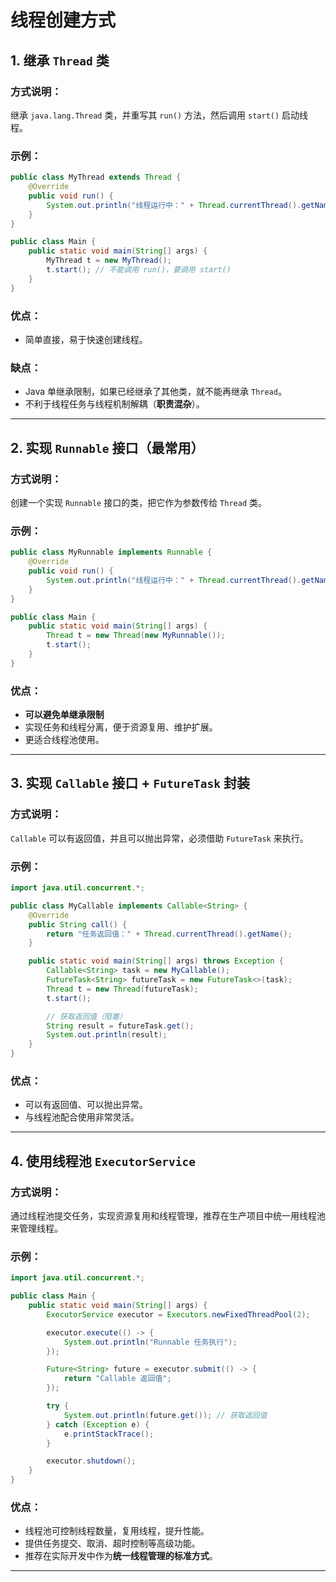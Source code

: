 # 线程创建方式

## 1. 继承 `Thread` 类

### 方式说明：
继承 `java.lang.Thread` 类，并重写其 `run()` 方法，然后调用 `start()` 启动线程。

### 示例：
```java
public class MyThread extends Thread {
    @Override
    public void run() {
        System.out.println("线程运行中：" + Thread.currentThread().getName());
    }
}

public class Main {
    public static void main(String[] args) {
        MyThread t = new MyThread();
        t.start(); // 不能调用 run()，要调用 start()
    }
}
```

### 优点：

- 简单直接，易于快速创建线程。

### 缺点：

- Java 单继承限制，如果已经继承了其他类，就不能再继承 `Thread`。
- 不利于线程任务与线程机制解耦（**职责混杂**）。

---

## 2. 实现 `Runnable` 接口（最常用）

### 方式说明：

创建一个实现 `Runnable` 接口的类，把它作为参数传给 `Thread` 类。

### 示例：
```java
public class MyRunnable implements Runnable {
    @Override
    public void run() {
        System.out.println("线程运行中：" + Thread.currentThread().getName());
    }
}

public class Main {
    public static void main(String[] args) {
        Thread t = new Thread(new MyRunnable());
        t.start();
    }
}
```

### 优点：

- **可以避免单继承限制**
- 实现任务和线程分离，便于资源复用、维护扩展。
- 更适合线程池使用。

---

## 3. 实现 `Callable` 接口 + `FutureTask` 封装

### 方式说明：
`Callable` 可以有返回值，并且可以抛出异常，必须借助 `FutureTask` 来执行。

### 示例：
```java
import java.util.concurrent.*;

public class MyCallable implements Callable<String> {
    @Override
    public String call() {
        return "任务返回值：" + Thread.currentThread().getName();
    }

    public static void main(String[] args) throws Exception {
        Callable<String> task = new MyCallable();
        FutureTask<String> futureTask = new FutureTask<>(task);
        Thread t = new Thread(futureTask);
        t.start();

        // 获取返回值（阻塞）
        String result = futureTask.get();
        System.out.println(result);
    }
}
```

### 优点：
- 可以有返回值、可以抛出异常。
- 与线程池配合使用非常灵活。

---

## 4. 使用线程池 `ExecutorService`

### 方式说明：

通过线程池提交任务，实现资源复用和线程管理，推荐在生产项目中统一用线程池来管理线程。

### 示例：

```java
import java.util.concurrent.*;

public class Main {
    public static void main(String[] args) {
        ExecutorService executor = Executors.newFixedThreadPool(2);

        executor.execute(() -> {
            System.out.println("Runnable 任务执行");
        });

        Future<String> future = executor.submit(() -> {
            return "Callable 返回值";
        });

        try {
            System.out.println(future.get()); // 获取返回值
        } catch (Exception e) {
            e.printStackTrace();
        }

        executor.shutdown();
    }
}
```

### 优点：
- 线程池可控制线程数量，复用线程，提升性能。
- 提供任务提交、取消、超时控制等高级功能。
- 推荐在实际开发中作为**统一线程管理的标准方式**。

---

